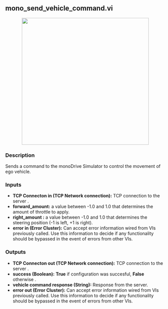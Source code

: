 ## mono_send_vehicle_command.vi
<p align="center">
<img src="https://github.com/monoDriveIO/client/raw/master/WikiPhotos/LV_client/utilities/mono__send__vehicle__commandc.png" 
width="400"  />
</p>

### Description 
Sends a command to the monoDrive Simulator to control the movement of ego vehicle.

### Inputs

- **TCP Connecton in (TCP Network connection):** TCP connection to the server .
- **forward_amount:** a value between -1.0 and 1.0 that determines the amount of throttle to apply.
- **right_amount :** a value between -1.0 and 1.0 that determines the steering position (-1 is left, +1 is right).
- **error in (Error Cluster):** Can accept error information wired from VIs previously called. Use this information to decide if any functionality should be bypassed in the event of errors from other VIs.


### Outputs

- **TCP Connecton out (TCP Network connection):** TCP connection to the server .
- **success (Boolean):** **True** if configuration was succesful, **False** otherwise .
- **vehicle command response (String):** Response from the server.
- **error out (Error Cluster):** Can accept error information wired from VIs previously called. Use this information to decide if any functionality should be bypassed in the event of errors from other VIs.
